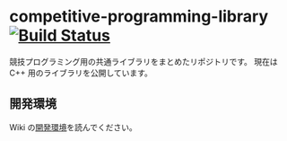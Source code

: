 # competitive-programming-library [![Build Status](https://travis-ci.org/comp-prog-jp-library-standard/competitive-programming-library.svg?branch=master)](https://travis-ci.org/comp-prog-jp-library-standard/competitive-programming-library)

競技プログラミング用の共通ライブラリをまとめたリポジトリです。
現在は C++ 用のライブラリを公開しています。

## 開発環境
Wiki の[開発環境](https://github.com/comp-prog-jp-library-standard/competitive-programming-library/wiki/%E9%96%8B%E7%99%BA%E7%92%B0%E5%A2%83)を読んでください。
